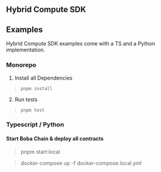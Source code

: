 ## Hybrid Compute SDK

## Examples

Hybrid Compute SDK examples come with a TS and a Python implementation.

### Monorepo

1. Install all Dependencies
> `pnpm install`

2. Run tests
> `pnpm test`

### Typescript / Python

#### Start Boba Chain & deploy all contracts 

> pnpm start:local 

> docker-compose up -f docker-compose.local.yml
